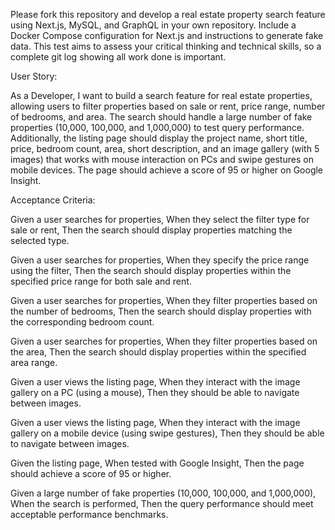 Please fork this repository and develop a real estate property search feature using Next.js, MySQL, and GraphQL in your own repository. Include a Docker Compose configuration for Next.js and instructions to generate fake data. This test aims to assess your critical thinking and technical skills, so a complete git log showing all work done is important.

User Story:

As a Developer, I want to build a search feature for real estate properties, allowing users to filter properties based on sale or rent, price range, number of bedrooms, and area. The search should handle a large number of fake properties (10,000, 100,000, and 1,000,000) to test query performance. Additionally, the listing page should display the project name, short title, price, bedroom count, area, short description, and an image gallery (with 5 images) that works with mouse interaction on PCs and swipe gestures on mobile devices. The page should achieve a score of 95 or higher on Google Insight.

Acceptance Criteria:

Given a user searches for properties,
When they select the filter type for sale or rent,
Then the search should display properties matching the selected type.

Given a user searches for properties,
When they specify the price range using the filter,
Then the search should display properties within the specified price range for both sale and rent.

Given a user searches for properties,
When they filter properties based on the number of bedrooms,
Then the search should display properties with the corresponding bedroom count.

Given a user searches for properties,
When they filter properties based on the area,
Then the search should display properties within the specified area range.

Given a user views the listing page,
When they interact with the image gallery on a PC (using a mouse),
Then they should be able to navigate between images.

Given a user views the listing page,
When they interact with the image gallery on a mobile device (using swipe gestures),
Then they should be able to navigate between images.

Given the listing page,
When tested with Google Insight,
Then the page should achieve a score of 95 or higher.

Given a large number of fake properties (10,000, 100,000, and 1,000,000),
When the search is performed,
Then the query performance should meet acceptable performance benchmarks.

